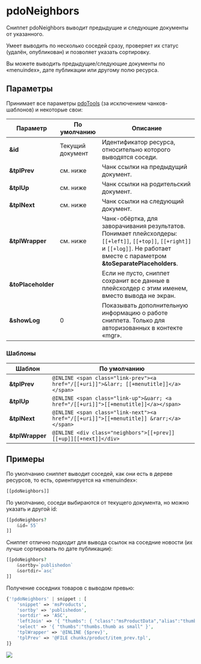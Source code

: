 # pdoNeighbors

Сниппет pdoNeighbors выводит предыдущие и следующие документы от указанного.

Умеет выводить по несколько соседей сразу, проверяет их статус (удалён, опубликован) и позволяет указать сортировку.

Вы можете выводить предыдущие/следующие документы по «menuindex», дате публикации или другому полю ресурса.

## Параметры

Принимает все параметры [pdoTools][1] (за исключением чанков-шаблонов) и некоторые свои:

| Параметр           | По умолчанию     | Описание                                                                                                                                                                             |
| ------------------ | ---------------- | ------------------------------------------------------------------------------------------------------------------------------------------------------------------------------------ |
| **&id**            | Текущий документ | Идентификатор ресурса, относительно которого выводятся соседи.                                                                                                                       |
| **&tplPrev**       | см. ниже         | Чанк ссылки на предыдущий документ.                                                                                                                                                  |
| **&tplUp**         | см. ниже         | Чанк ссылки на родительский документ.                                                                                                                                                |
| **&tplNext**       | см. ниже         | Чанк ссылки на следующий документ.                                                                                                                                                   |
| **&tplWrapper**    | см. ниже         | Чанк-обёртка, для заворачивания результатов. Понимает плейсхолдеры: `[[+left]]`, `[[+top]]`, `[[+right]]` и `[[+log]]`. Не работает вместе с параметром **&toSeparatePlaceholders**. |
| **&toPlaceholder** |                  | Если не пусто, сниппет сохранит все данные в плейсхолдер с этим именем, вместо вывода не экран.                                                                                      |
| **&showLog**       | 0                | Показывать дополнительную информацию о работе сниппета. Только для авторизованных в контекте «mgr».                                                                                  |

### Шаблоны

| Шаблон          | По умолчанию                                                                           |
| --------------- | -------------------------------------------------------------------------------------- |
| **&tplPrev**    | `@INLINE <span class="link-prev"><a href="/[[+uri]]">&larr; [[+menutitle]]</a></span>` |
| **&tplUp**      | `@INLINE <span class="link-up">&uarr; <a href="/[[+uri]]">[[+menutitle]]</a></span>`   |
| **&tplNext**    | `@INLINE <span class="link-next"><a href="/[[+uri]]">[[+menutitle]] &rarr;</a></span>` |
| **&tplWrapper** | `@INLINE <div class="neighbors">[[+prev]][[+up]][[+next]]</div>`                       |

## Примеры

По умолчанию сниппет выводит соседей, как они есть в дереве ресурсов, то есть, ориентируется на «menuindex»:

``` php
[[pdoNeighbors]]
```

По умолчанию, соседи выбираются от текущего документа, но можно указать и другой id:

``` php
[[pdoNeighbors?
    &id=`55`
]]
```

Сниппет отлично подходит для вывода ссылок на соседние новости (их лучше сортировать по дате публикации):

``` php
[[pdoNeighbors?
    &sortby=`publishedon`
    &sortdir=`asc`
]]
```

Получение соседних товаров с выводом превью:

``` php
{'!pdoNeighbors' | snippet : [
    'snippet' => 'msProducts',
    'sortby' => 'publishedon',
    'sortdir' => 'ASC',
    'leftJoin' => '{ "thumbs": { "class":"msProductData","alias":"thumbs", "on": "thumbs.id = modResource.id" }}',
    'select' => '{ "thumbs":"thumbs.thumb as small" }',
    'tplWrapper' => '@INLINE {$prev}',
    'tplPrev' => '@FILE chunks/product/item_prev.tpl',
]}

```

[![](https://file.modx.pro/files/0/b/0/0b0f9549bbf2d026243a71c5908f4f26s.jpg)](https://file.modx.pro/files/0/b/0/0b0f9549bbf2d026243a71c5908f4f26.png)

[1]: /ru/01_Компоненты/01_pdoTools/04_Общие_параметры.md
